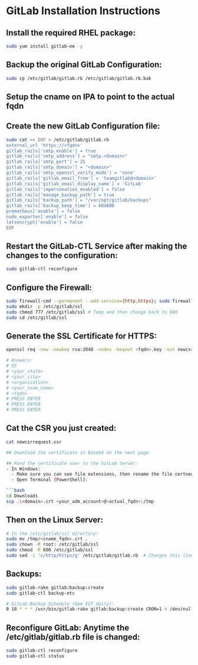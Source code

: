 # GitLab Installation Instructions
## Install the required RHEL package:
```bash
sudo yum install gitlab-ee -y
```

## Backup the original GitLab Configuration:
```bash
sudo cp /etc/gitlab/gitlab.rb /etc/gitlab/gitlab.rb.bak 
```

## Setup the cname on IPA to point to the actual fqdn <fqdn>

## Create the new GitLab Configuration file:
```bash
sudo cat << EOF > /etc/gitlab/gitlab.rb
external_url 'https://<fqdn>'
gitlab_rails['smtp_enable'] = true
gitlab_rails['smtp_address'] = "smtp.<domain>"
gitlab_rails['smtp_port'] = 25
gitlab_rails['smtp_domain'] = "<domain>"
gitlab_rails['smtp_openssl_verify_mode'] = 'none'
gitlab_rails['gitlab_email_from'] = 'teamgitlab@<domain>'
gitlab_rails['gitlab_email_display_name'] = 'GitLab'
gitlab_rails['impersonation_enabled'] = false
gitlab_rails['manage_backup_path'] = true
gitlab_rails['backup_path'] = "/var/opt/gitlab/backups"
gitlab_rails['backup_keep_time'] = 604800
prometheus['enable'] = false
node_exporter['enable'] = false
letsencrypt['enable'] = false
EOF
```

## Restart the GitLab-CTL Service after making the changes to the configuration:
```bash
sudo gitlab-ctl reconfigure
```

## Configure the Firewall:
```bash
sudo firewall-cmd --permanent --add-service={http,https}; sudo firewall-cmd --reload
sudo mkdir -p /etc/gitlab/ssl
sudo chmod 777 /etc/gitlab/ssl # Temp and then change back to 600
sudo cd /etc/gitlab/ssl
```

## Generate the SSL Certificate for HTTPS:
```bash
openssl req -new -newkey rsa:2048 -nodes -keyout <fqdn>.key -out newcsrrequest.csr

# Answers:
# US
# <your_state>
# <your_city>
# <organization>
# <your_team_name>
# <fqdn>
# PRESS ENTER
# PRESS ENTER
# PRESS ENTER 
```

## Cat the CSR you just created:
```bash
cat newcsrrequest.csr

## Download the certificate in Base64 on the next page.

## Hand the certificate over to the GitLab Server:
- In Windows: 
  - Make sure you can see file extensions, then rename the file certnew.cer to <fqdn>.crt
  - Open Terminal (PowerShell):

```bash
cd Downloads
scp .\<domain>.crt <your_adm_account>@<actual_fqdn>:/tmp
```

## Then on the Linux Server:
```bash
# In the /etc/gitlab/ssl directory:
sudo mv /tmp/<cname_fqdn>.crt .
sudo chown -R root: /etc/gitlab/ssl
sudo chmod -R 600 /etc/gitlab/ssl
sudo sed -i 's/http/https/g' /etc/gitlab/gitlab.rb  # Changes this line to: external_url 'https://<cname_fqdn>'
```

## Backups:
```bash
sudo gitlab-rake gitlab:backup:create
sudo gitlab-ctl backup-etc

# GitLab Backup Schedule (6pm EST daily):
0 18 * * * /usr/bin/gitlab-rake gitlab:backup:create CRON=1 > /dev/null 2>&1
```

## Reconfigure GitLab: Anytime the /etc/gitlab/gitlab.rb file is changed:
```bash
sudo gitlab-ctl reconfigure
sudo gitlab-ctl status
```
